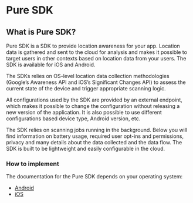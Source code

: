 # Pure SDK

## What is Pure SDK?
Pure SDK is a SDK to provide location awareness for your app. Location data is gathered and sent to the cloud for analysis and makes it possible to target users in other contexts based on location data from your users. The SDK is available for iOS and Android.

The SDKs relies on OS-level location data collection methodologies (Google’s Awareness API and iOS’s Significant Changes API) to assess the current state of the device and trigger appropriate scanning logic.

All configurations used by the SDK are provided by an external endpoint, which makes it possible to change the configuration without releasing a new version of the application. It is also possible to use different configurations based device type, Android version, etc.

The SDK relies on scanning jobs running in the background. Below you will find information on battery usage, required user opt-ins and permissions, privacy and many details about the data collected and the data flow. The SDK is built to be lightweight and easily configurable in the cloud.  


### How to implement
The documentation for the Pure SDK depends on your operating system:

* [Android](Android/)
* [iOS](iOS/)

